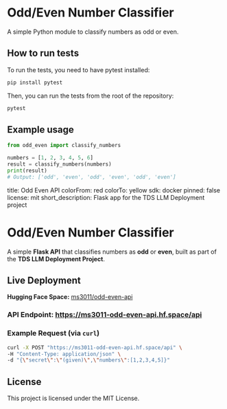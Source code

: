 # Odd/Even Number Classifier

A simple Python module to classify numbers as odd or even.

## How to run tests

To run the tests, you need to have pytest installed:

```bash
pip install pytest
```

Then, you can run the tests from the root of the repository:

```bash
pytest
```

## Example usage

```python
from odd_even import classify_numbers

numbers = [1, 2, 3, 4, 5, 6]
result = classify_numbers(numbers)
print(result)
# Output: ['odd', 'even', 'odd', 'even', 'odd', 'even']
```

title: Odd Even API
colorFrom: red
colorTo: yellow
sdk: docker
pinned: false
license: mit
short_description: Flask app for the TDS LLM Deployment project

#  Odd/Even Number Classifier

A simple **Flask API** that classifies numbers as **odd** or **even**, built as part of the **TDS LLM Deployment Project**.


##  Live Deployment

 **Hugging Face Space:** [ms3011/odd-even-api](https://huggingface.co/spaces/ms3011/odd-even-api)

### API Endpoint: https://ms3011-odd-even-api.hf.space/api


### Example Request (via `curl`)
```bash
curl -X POST "https://ms3011-odd-even-api.hf.space/api" \
-H "Content-Type: application/json" \
-d "{\"secret\":\"(given)\",\"numbers\":[1,2,3,4,5]}"
```


## License

This project is licensed under the MIT License.
